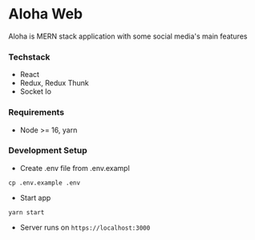 <h1>Aloha Web</h1>
<p>Aloha is MERN stack application with some social media's main features</p>

### Techstack
- React
- Redux, Redux Thunk
- Socket Io

### Requirements
- Node >= 16, yarn

### Development Setup

- Create .env file from .env.exampl
```
cp .env.example .env
```

- Start app
```
yarn start
```

- Server runs on `https://localhost:3000`